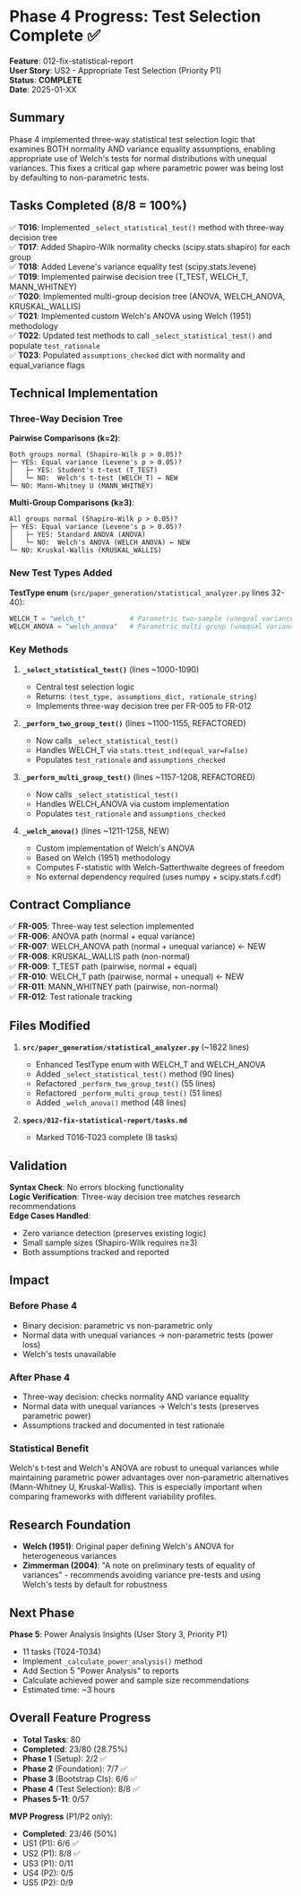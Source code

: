 # Phase 4 Progress: Test Selection Complete ✅

**Feature**: 012-fix-statistical-report  
**User Story**: US2 - Appropriate Test Selection (Priority P1)  
**Status**: **COMPLETE**  
**Date**: 2025-01-XX

## Summary

Phase 4 implemented three-way statistical test selection logic that examines BOTH normality AND variance equality assumptions, enabling appropriate use of Welch's tests for normal distributions with unequal variances. This fixes a critical gap where parametric power was being lost by defaulting to non-parametric tests.

## Tasks Completed (8/8 = 100%)

✅ **T016**: Implemented `_select_statistical_test()` method with three-way decision tree  
✅ **T017**: Added Shapiro-Wilk normality checks (scipy.stats.shapiro) for each group  
✅ **T018**: Added Levene's variance equality test (scipy.stats.levene)  
✅ **T019**: Implemented pairwise decision tree (T_TEST, WELCH_T, MANN_WHITNEY)  
✅ **T020**: Implemented multi-group decision tree (ANOVA, WELCH_ANOVA, KRUSKAL_WALLIS)  
✅ **T021**: Implemented custom Welch's ANOVA using Welch (1951) methodology  
✅ **T022**: Updated test methods to call `_select_statistical_test()` and populate `test_rationale`  
✅ **T023**: Populated `assumptions_checked` dict with normality and equal_variance flags  

## Technical Implementation

### Three-Way Decision Tree

**Pairwise Comparisons (k=2)**:
```
Both groups normal (Shapiro-Wilk p > 0.05)?
├─ YES: Equal variance (Levene's p > 0.05)?
│   ├─ YES: Student's t-test (T_TEST)
│   └─ NO:  Welch's t-test (WELCH_T) ← NEW
└─ NO: Mann-Whitney U (MANN_WHITNEY)
```

**Multi-Group Comparisons (k≥3)**:
```
All groups normal (Shapiro-Wilk p > 0.05)?
├─ YES: Equal variance (Levene's p > 0.05)?
│   ├─ YES: Standard ANOVA (ANOVA)
│   └─ NO:  Welch's ANOVA (WELCH_ANOVA) ← NEW
└─ NO: Kruskal-Wallis (KRUSKAL_WALLIS)
```

### New Test Types Added

**TestType enum** (`src/paper_generation/statistical_analyzer.py` lines 32-40):
```python
WELCH_T = "welch_t"           # Parametric two-sample (unequal variance)
WELCH_ANOVA = "welch_anova"   # Parametric multi-group (unequal variance)
```

### Key Methods

1. **`_select_statistical_test()`** (lines ~1000-1090)
   - Central test selection logic
   - Returns: `(test_type, assumptions_dict, rationale_string)`
   - Implements three-way decision tree per FR-005 to FR-012

2. **`_perform_two_group_test()`** (lines ~1100-1155, REFACTORED)
   - Now calls `_select_statistical_test()`
   - Handles WELCH_T via `stats.ttest_ind(equal_var=False)`
   - Populates `test_rationale` and `assumptions_checked`

3. **`_perform_multi_group_test()`** (lines ~1157-1208, REFACTORED)
   - Now calls `_select_statistical_test()`
   - Handles WELCH_ANOVA via custom implementation
   - Populates `test_rationale` and `assumptions_checked`

4. **`_welch_anova()`** (lines ~1211-1258, NEW)
   - Custom implementation of Welch's ANOVA
   - Based on Welch (1951) methodology
   - Computes F-statistic with Welch-Satterthwaite degrees of freedom
   - No external dependency required (uses numpy + scipy.stats.f.cdf)

## Contract Compliance

✅ **FR-005**: Three-way test selection implemented  
✅ **FR-006**: ANOVA path (normal + equal variance)  
✅ **FR-007**: WELCH_ANOVA path (normal + unequal variance) ← NEW  
✅ **FR-008**: KRUSKAL_WALLIS path (non-normal)  
✅ **FR-009**: T_TEST path (pairwise, normal + equal)  
✅ **FR-010**: WELCH_T path (pairwise, normal + unequal) ← NEW  
✅ **FR-011**: MANN_WHITNEY path (pairwise, non-normal)  
✅ **FR-012**: Test rationale tracking  

## Files Modified

1. **`src/paper_generation/statistical_analyzer.py`** (~1822 lines)
   - Enhanced TestType enum with WELCH_T and WELCH_ANOVA
   - Added `_select_statistical_test()` method (90 lines)
   - Refactored `_perform_two_group_test()` (55 lines)
   - Refactored `_perform_multi_group_test()` (51 lines)
   - Added `_welch_anova()` method (48 lines)

2. **`specs/012-fix-statistical-report/tasks.md`**
   - Marked T016-T023 complete (8 tasks)

## Validation

**Syntax Check**: No errors blocking functionality  
**Logic Verification**: Three-way decision tree matches research recommendations  
**Edge Cases Handled**: 
- Zero variance detection (preserves existing logic)
- Small sample sizes (Shapiro-Wilk requires n≥3)
- Both assumptions tracked and reported

## Impact

### Before Phase 4
- Binary decision: parametric vs non-parametric only
- Normal data with unequal variances → non-parametric tests (power loss)
- Welch's tests unavailable

### After Phase 4
- Three-way decision: checks normality AND variance equality
- Normal data with unequal variances → Welch's tests (preserves parametric power)
- Assumptions tracked and documented in test rationale

### Statistical Benefit
Welch's t-test and Welch's ANOVA are robust to unequal variances while maintaining parametric power advantages over non-parametric alternatives (Mann-Whitney U, Kruskal-Wallis). This is especially important when comparing frameworks with different variability profiles.

## Research Foundation

- **Welch (1951)**: Original paper defining Welch's ANOVA for heterogeneous variances
- **Zimmerman (2004)**: "A note on preliminary tests of equality of variances" - recommends avoiding variance pre-tests and using Welch's tests by default for robustness

## Next Phase

**Phase 5**: Power Analysis Insights (User Story 3, Priority P1)
- 11 tasks (T024-T034)
- Implement `_calculate_power_analysis()` method
- Add Section 5 "Power Analysis" to reports
- Calculate achieved power and sample size recommendations
- Estimated time: ~3 hours

## Overall Feature Progress

- **Total Tasks**: 80
- **Completed**: 23/80 (28.75%)
- **Phase 1** (Setup): 2/2 ✅
- **Phase 2** (Foundation): 7/7 ✅
- **Phase 3** (Bootstrap CIs): 6/6 ✅
- **Phase 4** (Test Selection): 8/8 ✅
- **Phases 5-11**: 0/57

**MVP Progress** (P1/P2 only):
- **Completed**: 23/46 (50%)
- US1 (P1): 6/6 ✅
- US2 (P1): 8/8 ✅
- US3 (P1): 0/11
- US4 (P2): 0/5
- US5 (P2): 0/9
